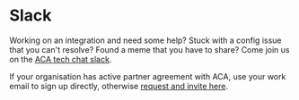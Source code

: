 # Slack

Working on an integration and need some help? Stuck with a config issue that you can't resolve? Found a meme that you have to share? Come join us on the [ACA tech chat slack](https://acaengine.slack.com).

If your organisation has active partner agreement with ACA, use your work email to sign up directly, otherwise [request and invite here](https://communityinviter.com/apps/acaprojects/request-invite).


